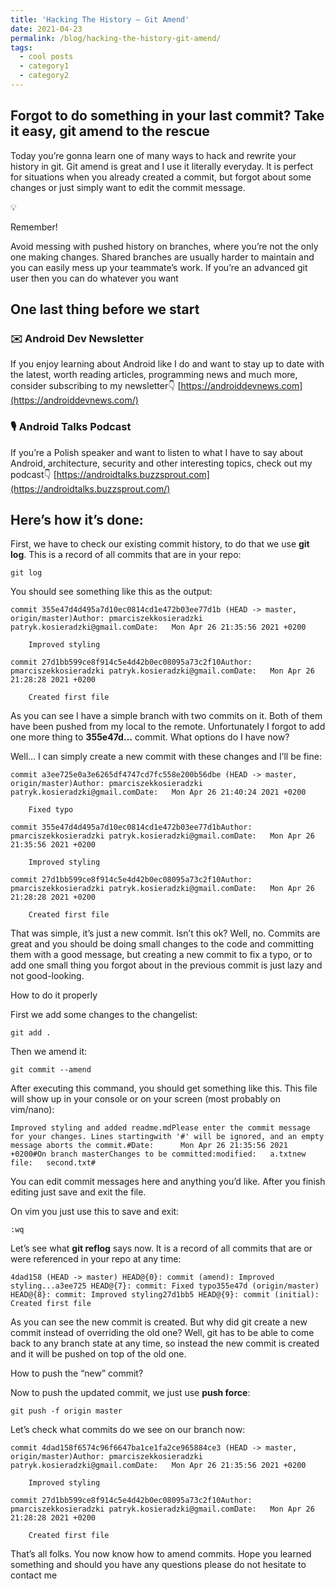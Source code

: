 ```yaml
---
title: 'Hacking The History — Git Amend'
date: 2021-04-23
permalink: /blog/hacking-the-history-git-amend/
tags:
  - cool posts
  - category1
  - category2
---
```


## Forgot to do something in your last commit? Take it easy, git amend to the rescue

Today you’re gonna learn one of many ways to hack and rewrite your history in git. Git amend is great and I use it literally everyday. It is perfect for situations when you already created a commit, but forgot about some changes or just simply want to edit the commit message.

💡

Remember!

Avoid messing with pushed history on branches, where you’re not the only one making changes. Shared branches are usually harder to maintain and you can easily mess up your teammate’s work.
If you’re an advanced git user then you can do whatever you want

## One last thing before we start

### ✉️ Android Dev Newsletter

If you enjoy learning about Android like I do and want to stay up to date with the latest, worth reading articles, programming news and much more, consider subscribing to my newsletter👇
[https://androiddevnews.com](https://androiddevnews.com/)

### 🎙 Android Talks Podcast

If you’re a Polish speaker and want to listen to what I have to say about Android, architecture, security and other interesting topics, check out my podcast👇
[https://androidtalks.buzzsprout.com](https://androidtalks.buzzsprout.com/)

## Here’s how it’s done:

First, we have to check our existing commit history, to do that we use **git log**. This is a record of all commits that are in your repo:

    git log

You should see something like this as the output:

    commit 355e47d4d495a7d10ec0814cd1e472b03ee77d1b (HEAD -> master, origin/master)Author: pmarciszekkosieradzki patryk.kosieradzki@gmail.comDate:   Mon Apr 26 21:35:56 2021 +0200

        Improved styling

    commit 27d1bb599ce8f914c5e4d42b0ec08095a73c2f10Author: pmarciszekkosieradzki patryk.kosieradzki@gmail.comDate:   Mon Apr 26 21:28:28 2021 +0200

        Created first file

As you can see I have a simple branch with two commits on it. Both of them have been pushed from my local to the remote. Unfortunately I forgot to add one more thing to **355e47d…** commit. What options do I have now?

Well… I can simply create a new commit with these changes and I’ll be fine:

    commit a3ee725e0a3e6265df4747cd7fc558e200b56dbe (HEAD -> master, origin/master)Author: pmarciszekkosieradzki patryk.kosieradzki@gmail.comDate:   Mon Apr 26 21:40:24 2021 +0200

        Fixed typo

    commit 355e47d4d495a7d10ec0814cd1e472b03ee77d1bAuthor: pmarciszekkosieradzki patryk.kosieradzki@gmail.comDate:   Mon Apr 26 21:35:56 2021 +0200

        Improved styling

    commit 27d1bb599ce8f914c5e4d42b0ec08095a73c2f10Author: pmarciszekkosieradzki patryk.kosieradzki@gmail.comDate:   Mon Apr 26 21:28:28 2021 +0200

        Created first file

That was simple, it’s just a new commit. Isn’t this ok? Well, no. Commits are great and you should be doing small changes to the code and committing them with a good message, but creating a new commit to fix a typo, or to add one small thing you forgot about in the previous commit is just lazy and not good-looking.

How to do it properly

First we add some changes to the changelist:

    git add .

Then we amend it:

    git commit --amend

After executing this command, you should get something like this. This file will show up in your console or on your screen (most probably on vim/nano):

    Improved styling and added readme.mdPlease enter the commit message for your changes. Lines startingwith '#' will be ignored, and an empty message aborts the commit.#Date:      Mon Apr 26 21:35:56 2021 +0200#On branch masterChanges to be committed:modified:   a.txtnew file:   second.txt#

You can edit commit messages here and anything you’d like. After you finish editing just save and exit the file.

On vim you just use this to save and exit:

    :wq

Let’s see what **git reflog** says now. It is a record of all commits that are or were referenced in your repo at any time:

    4dad158 (HEAD -> master) HEAD@{0}: commit (amend): Improved styling...a3ee725 HEAD@{7}: commit: Fixed typo355e47d (origin/master) HEAD@{8}: commit: Improved styling27d1bb5 HEAD@{9}: commit (initial): Created first file

As you can see the new commit is created. But why did git create a new commit instead of overriding the old one? Well, git has to be able to come back to any branch state at any time, so instead the new commit is created and it will be pushed on top of the old one.

How to push the “new” commit?

Now to push the updated commit, we just use **push force**:

    git push -f origin master

Let’s check what commits do we see on our branch now:

    commit 4dad158f6574c96f6647ba1ce1fa2ce965884ce3 (HEAD -> master, origin/master)Author: pmarciszekkosieradzki patryk.kosieradzki@gmail.comDate:   Mon Apr 26 21:35:56 2021 +0200

        Improved styling

    commit 27d1bb599ce8f914c5e4d42b0ec08095a73c2f10Author: pmarciszekkosieradzki patryk.kosieradzki@gmail.comDate:   Mon Apr 26 21:28:28 2021 +0200

        Created first file

That’s all folks. You now know how to amend commits. Hope you learned something and should you have any questions please do not hesitate to contact me